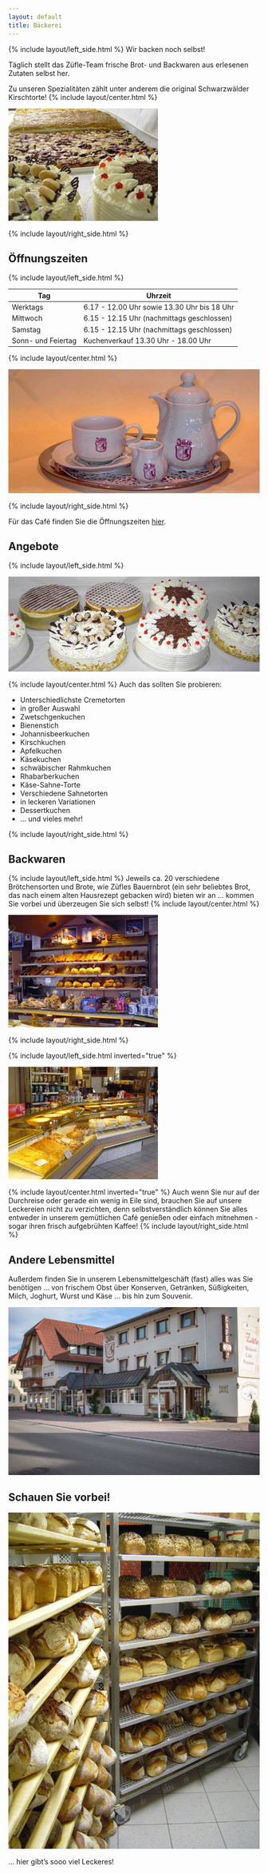 ```yaml
---
layout: default
title: Bäckerei
---
```

{% include layout/left_side.html %}
Wir backen noch selbst!

Täglich stellt das Züfle-Team frische Brot- und Backwaren aus erlesenen Zutaten selbst her.

Zu unseren Spezialitäten zählt unter anderem die original Schwarzwälder Kirschtorte!
{% include layout/center.html %}

![Kuchen](/assets/media/kuchen.jpg)

{% include layout/right_side.html %}

## Öffnungszeiten

{% include layout/left_side.html %}

| Tag                | Uhrzeit                                     |
| ------------------ | ------------------------------------------- |
| Werktags           | 6.17 - 12.00 Uhr sowie 13.30 Uhr bis 18 Uhr |
| Mittwoch           | 6.15 - 12.15 Uhr (nachmittags geschlossen)  |
| Samstag            | 6.15 - 12.15 Uhr (nachmittags geschlossen)  |
| Sonn- und Feiertag | Kuchenverkauf 13.30 Uhr - 18.00 Uhr         |

{% include layout/center.html %}

![Kaffeekanne](/assets/media/kaffeekanne.jpg)

{% include layout/right_side.html %}

Für das Café finden Sie die Öffnungszeiten [hier](/cafe/oeffnungszeiten).

## Angebote

{% include layout/left_side.html %}

![Schwarzwälder Kirschtorte](/assets/media/kirschtorte.jpg)

{% include layout/center.html %}
Auch das sollten Sie probieren:

* Unterschiedlichste Cremetorten
* in großer Auswahl
* Zwetschgenkuchen
* Bienenstich
* Johannisbeerkuchen
* Kirschkuchen
* Apfelkuchen
* Käsekuchen
* schwäbischer Rahmkuchen
* Rhabarberkuchen
* Käse-Sahne-Torte
* Verschiedene Sahnetorten
* in leckeren Variationen
* Dessertkuchen
* ... und vieles mehr!

{% include layout/right_side.html %}

## Backwaren

{% include layout/left_side.html %}
Jeweils ca. 20 verschiedene Brötchensorten und Brote, wie Züfles Bauernbrot (ein sehr beliebtes Brot, das nach einem alten Hausrezept gebacken wird) bieten wir an ... kommen Sie vorbei und überzeugen Sie sich selbst!
{% include layout/center.html %}

![Brottheke](/assets/media/brottheke.jpg)

{% include layout/right_side.html %}

{% include layout/left_side.html inverted="true" %}

![Kuchentheke](/assets/media/kuchentheke.jpg)

{% include layout/center.html inverted="true" %}
Auch wenn Sie nur auf der Durchreise oder gerade ein wenig in Eile sind, brauchen Sie auf unsere Leckereien nicht zu verzichten, denn selbstverständlich können Sie alles entweder in unserem gemütlichen Café genießen oder einfach mitnehmen - sogar ihren frisch aufgebrühten Kaffee!
{% include layout/right_side.html %}

## Andere Lebensmittel

Außerdem finden Sie in unserem Lebensmittelgeschäft (fast) alles was Sie benötigen ... von frischem Obst über Konserven, Getränken, Süßigkeiten, Milch, Joghurt, Wurst und Käse ... bis hin zum Souvenir.

![Ladeneingang](/assets/media/baeckerei-ladeneingang.jpg)

## Schauen Sie vorbei!

![Bäckerei Banner](/assets/media/backerei-brote.jpg)

... hier gibt’s sooo viel Leckeres!
